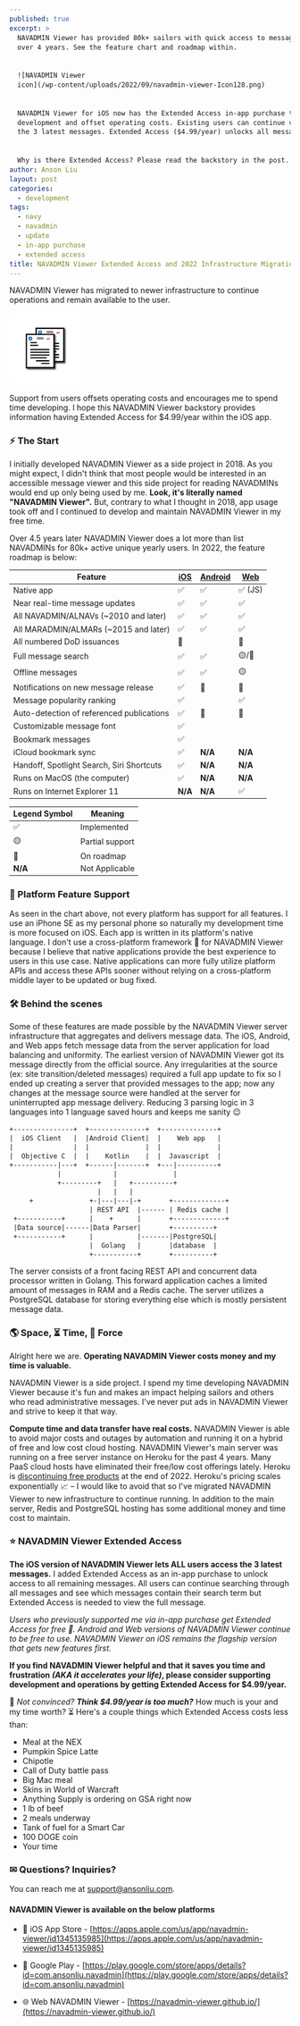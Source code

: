 ```yaml
---
published: true
excerpt: >
  NAVADMIN Viewer has provided 80k+ sailors with quick access to messages for
  over 4 years. See the feature chart and roadmap within. 


  ![NAVADMIN Viewer
  icon](/wp-content/uploads/2022/09/navadmin-viewer-Icon128.png)


  NAVADMIN Viewer for iOS now has the Extended Access in-app purchase to support
  development and offset operating costs. Existing users can continue viewing
  the 3 latest messages. Extended Access ($4.99/year) unlocks all messages.


  Why is there Extended Access? Please read the backstory in the post. 
author: Anson Liu
layout: post
categories:
  - development
tags:
  - navy
  - navadmin
  - update
  - in-app purchase
  - extended access
title: NAVADMIN Viewer Extended Access and 2022 Infrastructure Migration
---
```


NAVADMIN Viewer has migrated to newer infrastructure to continue operations and remain available to the user.

![NAVADMIN Viewer icon](/wp-content/uploads/2022/09/navadmin-viewer-Icon128.png)

Support from users offsets operating costs and encourages me to spend time developing. I hope this NAVADMIN Viewer backstory provides information having Extended Access for $4.99/year within the iOS app.

### ⚡ The Start

I initially developed NAVADMIN Viewer as a side project in 2018. As you might expect, I didn't think that most people would be interested in an accessible message viewer and this side project for reading NAVADMINs would end up only being used by me. **Look, it's literally named "NAVADMIN Viewer".** But, contrary to what I thought in 2018, app usage took off and I continued to develop and maintain NAVADMIN Viewer in my free time.

Over 4.5 years later NAVADMIN Viewer does a lot more than list NAVADMINs for 80k+ active unique yearly users. In 2022, the feature roadmap is below:

| Feature      | [iOS](https://apps.apple.com/us/app/navadmin-viewer/id1345135985) | [Android](https://play.google.com/store/apps/details?id=com.ansonliu.navadmin) | [Web](https://navadmin-viewer.github.io/) |
| ----------- | ----------- | ----------- | ----------- |
| Native app | ✅ | ✅ | ✅ (JS) |
| Near real-time message updates | ✅ | ✅ | ✅ |
| All NAVADMIN/ALNAVs (~2010 and later) | ✅ | ✅ | ✅ |
| All MARADMIN/ALMARs (~2015 and later) | ✅ | ✅ | ✅ |
| All numbered DoD issuances | 🚧 |  | 🚧 |
| Full message search   | ✅ | ✅ | 🟡/🚧 |
| Offline messages | ✅ | ✅ | 🟡 |
| Notifications on new message release | ✅ | 🚧 | 🚧 |
| Message popularity ranking | ✅ |  | ✅ |
| Auto-detection of referenced publications | ✅ | 🚧 | 🚧 |
| Customizable message font | ✅ |  |  |
| Bookmark messages | ✅ |  |  |
| iCloud bookmark sync | ✅ | __N/A__ | __N/A__ |
| Handoff, Spotlight Search, Siri Shortcuts | ✅ | __N/A__ | __N/A__ |
| Runs on MacOS (the computer) | ✅ | __N/A__ | __N/A__ |
| Runs on Internet Explorer 11 | __N/A__ | __N/A__ | ✅ |

| Legend Symbol | Meaning |
| ----------- | ----------- |
| ✅ | Implemented |
| 🟡 | Partial support |
| 🚧 | On roadmap |
| __N/A__ | Not Applicable |

### 📱 Platform Feature Support

As seen in the chart above, not every platform has support for all features. I use an iPhone SE as my personal phone so naturally my development time is more focused on iOS. Each app is written in its platform's native language. I don't use a cross-platform framework 🤢 for NAVADMIN Viewer because I believe that native applications provide the best experience to users in this use case. Native applications can more fully utilize platform APIs and access these APIs sooner without relying on a cross-platform middle layer to be updated or bug fixed.

### 🛠 Behind the scenes

Some of these features are made possible by the NAVADMIN Viewer server infrastructure that aggregates and delivers message data. The iOS, Android, and Web apps fetch message data from the server application for load balancing and uniformity. The earliest version of NAVADMIN Viewer got its message directly from the official source. Any irregularities at the source (ex: site transition/deleted messages) required a full app update to fix so I ended up creating a server that provided messages to the app; now any changes at the message source were handled at the server for uninterrupted app message delivery. Reducing 3 parsing logic in 3 languages into 1 language saved hours and keeps me sanity 😉

```                                                                                                        
+---------------+  +--------------+  +--------------+     
|  iOS Client   |  |Android Client|  |    Web app   |     
|               |  |              |  |              |     
|  Objective C  |  |    Kotlin    |  |  Javascript  |     
+-----------|---+  +------|-------+  +---|----------+     
            |             |              |                
            +---------+   |   +----------+                
                      |   |   |                           
     +              +-|---|---|-+       +-------------+   
                    | REST API  |------ | Redis cache |   
 +-----------+      |    +      |       +-------------+   
 |Data source|------|Data Parser|       +----------+      
 +-----------+      |           |-------|PostgreSQL|      
                    |  Golang   |       |database  |      
                    +-----------+       +----------+        
```

The server consists of a front facing REST API and concurrent data processor written in Golang. This forward application caches a limited amount of messages in RAM and a Redis cache. The server utilizes a PostgreSQL database for storing everything else which is mostly persistent message data.

### 🌎 Space, ⏳ Time, 🧨 Force

Alright here we are. **Operating NAVADMIN Viewer costs money and my time is valuable.**

NAVADMIN Viewer is a side project. I spend my time developing NAVADMIN Viewer because it's fun and makes an impact helping sailors and others who read administrative messages. I've never put ads in NAVADMIN Viewer and strive to keep it that way.

**Compute time and data transfer have real costs.** NAVADMIN Viewer is able to avoid major costs and outages by automation and running it on a hybrid of free and low cost cloud hosting. NAVADMIN Viewer's main server was running on a free server instance on Heroku for the past 4 years. Many PaaS cloud hosts have eliminated their free/low cost offerings lately. Heroku is [discontinuing free products](https://help.heroku.com/RSBRUH58/removal-of-heroku-free-product-plans-faq) at the end of 2022. Heroku's pricing scales exponentially 📈 – I would like to avoid that so I've migrated NAVADMIN Viewer to new infrastructure to continue running. In addition to the main server, Redis and PostgreSQL hosting has some additional money and time cost to maintain.

### ⭐ NAVADMIN Viewer Extended Access

**The iOS version of NAVADMIN Viewer lets ALL users access the 3 latest messages.** I added Extended Access as an in-app purchase to unlock access to all remaining messages. All users can continue searching through all messages and see which messages contain their search term but Extended Access is needed to view the full message.

*Users who previously supported me via in-app purchase get Extended Access for free 💯. Android and Web versions of NAVADMIN Viewer continue to be free to use. NAVADMIN Viewer on iOS remains the flagship version that gets new features first.*

**If you find NAVADMIN Viewer helpful and that it saves you time and frustration *(AKA it accelerates your life)*, please consider supporting development and operations by getting Extended Access for $4.99/year.**

💸 *Not convinced? **Think $4.99/year is too much?*** How much is your and my time worth? ⏳ Here's a couple things which Extended Access costs less than:

- Meal at the NEX
- Pumpkin Spice Latte
- Chipotle
- Call of Duty battle pass
- Big Mac meal
- Skins in World of Warcraft
- Anything Supply is ordering on GSA right now
- 1 lb of beef
- 2 meals underway
- Tank of fuel for a Smart Car
- 100 DOGE coin
- Your time

### ✉ Questions? Inquiries?

You can reach me at [support@ansonliu.com](mailto:support@ansonliu.com).

#### NAVADMIN Viewer is available on the below platforms

- 📱 iOS App Store - [https://apps.apple.com/us/app/navadmin-viewer/id1345135985](https://apps.apple.com/us/app/navadmin-viewer/id1345135985) 
- 📱 Google Play - [https://play.google.com/store/apps/details?id=com.ansonliu.navadmin](https://play.google.com/store/apps/details?id=com.ansonliu.navadmin)

- 🌐 Web NAVADMIN Viewer - [https://navadmin-viewer.github.io/](https://navadmin-viewer.github.io/)
